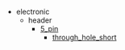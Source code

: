 * electronic
  * header
    * [5_pin](electronic/header/5_pin)
      * [through_hole_short](electronic/header/5_pin/through_hole_short)
